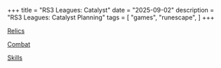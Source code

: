 +++
title = "RS3 Leagues: Catalyst"
date = "2025-09-02"
description = "RS3 Leagues: Catalyst Planning"
tags = [
	"games",
	"runescape",
]
+++

[Relics](/rs3/relics)

[Combat](/rs3/combat)

[Skills](/rs3/skills)

